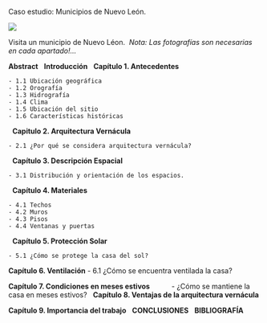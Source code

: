Caso estudio: Municipios de Nuevo León.

![](./content/1/M1.1.10/NL.jpg)

Visita un municipio de Nuevo Léon. 
*Nota: Las fotografías son necesarias en cada apartado!...*

**Abstract**
 
**Introducción**
 
**Capítulo 1. Antecedentes**

    - 1.1 Ubicación geográfica
    - 1.2 Orografía
    - 1.3 Hidrografía
    - 1.4 Clima
    - 1.5 Ubicación del sitio
    - 1.6 Características históricas
 
**Capitulo 2. Arquitectura Vernácula**

    - 2.1 ¿Por qué se considera arquitectura vernácula?
 
**Capítulo 3. Descripción Espacial**

    - 3.1 Distribución y orientación de los espacios.
 
**Capítulo 4. Materiales**

    - 4.1 Techos
    - 4.2 Muros
    - 4.3 Pisos
    - 4.4 Ventanas y puertas
 
**Capítulo 5. Protección Solar**

    - 5.1 ¿Cómo se protege la casa del sol?

**Capítulo 6. Ventilación**
    - 6.1 ¿Cómo se encuentra ventilada la casa?

**Capítulo 7. Condiciones en meses estivos**
         
    - ¿Cómo se mantiene la casa en meses estivos?
 
**Capítulo 8. Ventajas de la arquitectura vernácula**

**Capítulo 9. Importancia del trabajo**
 
**CONCLUSIONES**
 
**BIBLIOGRAFÍA**


<div class="mdl-grid">
<div class="mdl-cell mdl-cell--6-col"> <img src="./content/1/M1.1.10/Vernacula.gif" alt/> </div>
<div class="mdl-cell mdl-cell--6-col"> <img src="./content/1/M1.1.10/Vernacula.8.jpg" alt/> </div>
<div class="mdl-cell mdl-cell--6-col"> <img src="./content/1/M1.1.10/Vernacula.7.jpg" alt/> </div>
<div class="mdl-cell mdl-cell--6-col"> <img src="./content/1/M1.1.10/ARQ.VERNA._CHINAAAS.jpg" alt/> </div>
</div>
